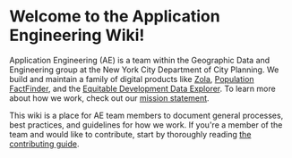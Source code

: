 # Welcome to the Application Engineering Wiki!

Application Engineering (AE) is a team within the Geographic Data and Engineering group at the New York City Department of City Planning. We build and maintain a family of digital products like [Zola](https://zola.planning.nyc.gov), [Population FactFinder](https://popfactfinder.planning.nyc.gov), and the [Equitable Development Data Explorer](https://equitableexplorer.planning.nyc.gov). To learn more about how we work, check out our [mission statement](1-about/mission-statement.md).

This wiki is a place for AE team members to document general processes, best practices, and guidelines for how we work. If you're a member of the team and would like to contribute, start by thoroughly reading [the contributing guide](CONTRIBUTING.md).